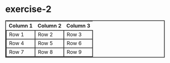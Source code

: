 # exercise-2
<!-- solution to exercise 2 -->
<!DOCTYPE html>
<html>
<style>
table,
td {
    border: 2px solid #333;
}

thead,
tfoot {
    background-color: #333;
    color: #fff;
}
</style>
<table>
    <tr>
        <th>Column 1</th>
        <th>Column 2</th>
        <th>Column 3</th>
    </tr>
    <tr>
        <td>Row 1</td>
        <td>Row 2</td>
        <td>Row 3</td>
    </tr>
    <tr>
        <td>Row 4</td>
        <td>Row 5</td>
        <td>Row 6</td>
    </tr>
    <tr>
        <td>Row 7</td>
        <td>Row 8</td>
        <td>Row 9</td>
    </tr>
    </tr>
</table>
    </body>
</html>
